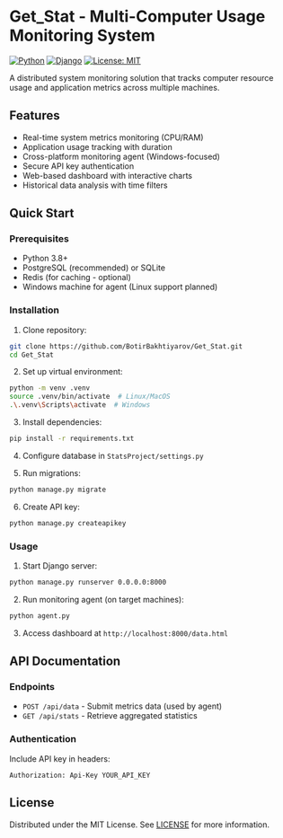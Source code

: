 # Get_Stat - Multi-Computer Usage Monitoring System

[![Python](https://img.shields.io/badge/python-3.8%2B-blue)](https://www.python.org/)
[![Django](https://img.shields.io/badge/django-4.2-brightgreen)](https://www.djangoproject.com/)
[![License: MIT](https://img.shields.io/badge/License-MIT-yellow.svg)](https://opensource.org/licenses/MIT)

A distributed system monitoring solution that tracks computer resource usage and application metrics across multiple machines.

## Features

- Real-time system metrics monitoring (CPU/RAM)
- Application usage tracking with duration
- Cross-platform monitoring agent (Windows-focused)
- Secure API key authentication
- Web-based dashboard with interactive charts
- Historical data analysis with time filters

## Quick Start

### Prerequisites
- Python 3.8+
- PostgreSQL (recommended) or SQLite
- Redis (for caching - optional)
- Windows machine for agent (Linux support planned)

### Installation

1. Clone repository:
```bash
git clone https://github.com/BotirBakhtiyarov/Get_Stat.git
cd Get_Stat
```

2. Set up virtual environment:
```bash
python -m venv .venv
source .venv/bin/activate  # Linux/MacOS
.\.venv\Scripts\activate  # Windows
```

3. Install dependencies:
```bash
pip install -r requirements.txt
```

4. Configure database in `StatsProject/settings.py`

5. Run migrations:
```bash
python manage.py migrate
```

6. Create API key:
```bash
python manage.py createapikey
```

### Usage

1. Start Django server:
```bash
python manage.py runserver 0.0.0.0:8000
```

2. Run monitoring agent (on target machines):
```bash
python agent.py
```

3. Access dashboard at `http://localhost:8000/data.html`

## API Documentation

### Endpoints

- `POST /api/data` - Submit metrics data (used by agent)
- `GET /api/stats` - Retrieve aggregated statistics

### Authentication
Include API key in headers:
```http
Authorization: Api-Key YOUR_API_KEY
```

## License
Distributed under the MIT License. See [LICENSE](LICENSE) for more information.




